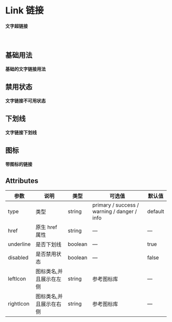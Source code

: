 <script setup>
import demo1 from './demo1.vue';
import demo2 from './demo2.vue';
import demo3 from './demo3.vue';
import demo4 from './demo4.vue';
import preview from '@/components/preview.vue';
</script>

# Link 链接

#### 文字超链接

<br/>

## 基础用法
#### 基础的文字链接用法
<div class="source">
  <demo1/>
</div>
<preview comName="/components/link" demoName="demo1"/>


## 禁用状态
#### 文字链接不可用状态
<div class="source">
  <demo2/>
</div>
<preview comName="/components/link" demoName="demo2"/>


## 下划线
#### 文字链接下划线
<div class="source">
  <demo3/>
</div>
<preview comName="/components/link" demoName="demo3"/>


## 图标
#### 带图标的链接
<div class="source">
  <demo4/>
</div>
<preview comName="/components/link" demoName="demo4"/>


## Attributes
| 参数          | 说明            | 类型            | 可选值         | 默认值   |
|------------   |---------------- |----------------|-------------- |-------- |
| type          | 类型            | string          |	primary / success / warning / danger / info      | default      |
| href          | 原生 href 属性   | string         | —       | —          |
| underline     | 是否下划线       | boolean         | —      | 	true     |
| disabled      | 是否禁用状态     | boolean         | —      | false      |
| leftIcon      | 图标类名,并且展示在左侧   | string     | 参考图标库      | 	—     |
| rightIcon     | 图标类名,并且展示在右侧   | string     | 参考图标库      |  —     |

<br/>

